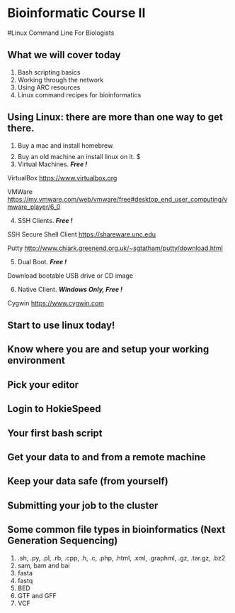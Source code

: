 Bioinformatic Course II
===================

#Linux Command Line For Biologists

## What we will cover today

1. Bash scripting basics
2. Working through the network
3. Using ARC resources
4. Linux command recipes for bioinformatics

## Using Linux: there are more than one way to get there.
 
1. Buy a mac and install homebrew. $$$$
2. Buy an old machine an install linux on it. $
3. Virtual Machines. **_Free !_**

  VirtualBox https://www.virtualbox.org 
  
  VMWare https://my.vmware.com/web/vmware/free#desktop_end_user_computing/vmware_player/6_0
  
4. SSH Clients. **_Free !_**

  SSH Secure Shell Client https://shareware.unc.edu
  
  Putty http://www.chiark.greenend.org.uk/~sgtatham/putty/download.html

5. Dual Boot. **_Free !_**

  Download bootable USB drive or CD image
  
6. Native Client. **_Windows Only, Free !_**

  Cygwin https://www.cygwin.com

## Start to use linux today!

## Know where you are and setup your working environment

## Pick your editor

## Login to HokieSpeed

## Your first bash script

## Get your data to and from a remote machine

## Keep your data safe (from yourself)

## Submitting your job to the cluster

## Some common file types in bioinformatics (Next Generation Sequencing)

1. .sh, .py, .pl, .rb, .cpp, .h, .c, .php, .html, .xml, .graphml, .gz, .tar.gz, .bz2
2. sam, bam and bai
3. fasta
4. fastq
5. BED
6. GTF and GFF
7. VCF 



